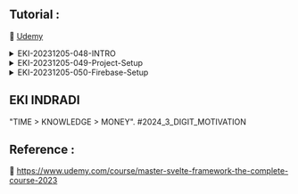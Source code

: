 ## Tutorial : 

:link: [Udemy](https://www.udemy.com/course/master-svelte-framework-the-complete-course-2023)


<details>
  <summary>EKI-20231205-048-INTRO</summary>

```sh

# ex :
# https://booklovers-theta.vercel.app/
# usr : ekitest@mail.com
# pas : ekitest1@mail.com

```

</details>

<details>
  <summary>EKI-20231205-049-Project-Setup</summary>

```sh
cd eki-rnd-svelte-sveltekit-2023-part-2
npm create svelte@latest booklovers

Which Svelte app template?
- Sekelton project

Add type checking with TypeScript?
- Yes, using Javascript with JSDoc comments

Select additional options (use arrow keys/space bar)

│  ◻ Add ESLint for code linting
│  ◼ Add Prettier for code formatting
│  ◻ Add Playwright for browser testing
│  ◻ Add Vitest for unit testing
│  ◻ Try out Svelte 5 beta

cd booklovers
npm install
npm run dev -- --open

```

</details>


<details>
  <summary>EKI-20231205-050-Firebase-Setup</summary>

```sh

firebase.google.com -> go to console -> create project 
-> "booklovers" 
-> Enable Google Analytics for this project ->
-> Configure Google Analytics -> Analytics location -> "indonesia"
-> use the default setting for sharing Google Analytics data
-> accept

Authentication -> Get Started 
-> Sign-in method
-> Native providers 
-> Email/Password -> Enable
-> Email/Password -> Email link (passwordless sign-in) -> Disable

Authentication ->
-> Add new provider
-> Additional providers
-> Google -> Enable
-> "SECRET DETAIL IN NOTEPAD"

Build -> Firestore Database
-> Create Database
-> Database ID : (default)
-> Location : asia-southeast2 (Jakarta)
-> Start in production mode

Build -> Storage
-> Start in production mode
-> Cloud Storage location : asia-southeast2
-> Done

Project Overview -> Project settings
-> Service accounts
-> Firebase Admin SDK
-> Admin SDK configuration snippet : Nodejs
-> Copy code paste to notepad  (save)
-> Generate new private key [json]  (save)

Project Overview -> Project settings
-> Service accounts
-> Firebase Admin SDK
-> Manage service account permission (untuk melihat account)

after Generate new private key (json) copy to /booklovers/src/lib/firebase/firebase-secrets.server.json

```

</details>



## EKI INDRADI

"TIME > KNOWLEDGE > MONEY". #2024_3_DIGIT_MOTIVATION

## Reference : 

:link: https://www.udemy.com/course/master-svelte-framework-the-complete-course-2023


